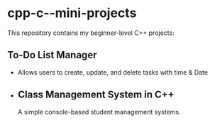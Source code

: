# cpp-c--mini-projects
This repository contains my beginner-level C++ projects:

## To-Do List Manager
- Allows users to create, update, and delete tasks with time & Date

- ## Class Management System in C++
  A simple console-based student management systems.
